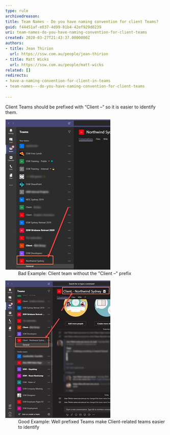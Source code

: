 ```yaml
---
type: rule
archivedreason: 
title: Team Names - Do you have naming convention for client Teams?
guid: f44451af-e037-4d99-81b4-42ef929d0239
uri: team-names-do-you-have-naming-convention-for-client-teams
created: 2020-03-27T21:43:37.0000000Z
authors:
- title: Jean Thirion
  url: https://ssw.com.au/people/jean-thirion
- title: Matt Wicks
  url: https://ssw.com.au/people/matt-wicks
related: []
redirects:
- have-a-naming-convention-for-client-in-teams
- team-names---do-you-have-naming-convention-for-client-teams

---
```


Client Teams should be prefixed with “Client –“ so it is easier to identify them.

<!--endintro-->
<dl class="badImage"><dt><img src="client-naming-bad.png" alt="client-naming-bad.png"></dt><dd>Bad Example: Client team without the "Client –" prefix</dd></dl><dl class="goodImage"><dt><img src="client-naming-good.jpg" alt="client-naming-good.jpg">
</dt><dd>Good Example: Well prefixed Teams make Client-related teams easier to identify</dd></dl>
